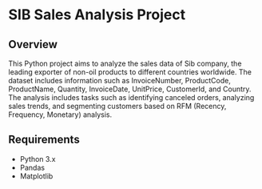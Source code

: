 # SIB Sales Analysis Project

## Overview

This Python project aims to analyze the sales data of Sib company, the leading exporter of non-oil products to different countries worldwide. The dataset includes information such as InvoiceNumber, ProductCode, ProductName, Quantity, InvoiceDate, UnitPrice, CustomerId, and Country. The analysis includes tasks such as identifying canceled orders, analyzing sales trends, and segmenting customers based on RFM (Recency, Frequency, Monetary) analysis.

## Requirements

- Python 3.x
- Pandas
- Matplotlib
